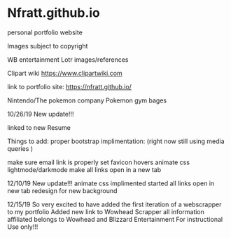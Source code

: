 # Nfratt.github.io
personal portfolio website

Images subject to copyright 

WB entertainment Lotr images/references

Clipart wiki https://www.clipartwiki.com

link to portfolio site: https://nfratt.github.io/

Nintendo/The pokemon company Pokemon gym bages 




10/26/19 
New update!!!

linked to new Resume

Things to add: 
proper bootstrap implimentation:
(right now still using media queries )

make sure email link is properly set
favicon
hovers
animate css
lightmode/darkmode
make all links open in a new tab 

12/10/19
New update!!!
animate css implimented started
all links open in new tab 
redesign for new background 


12/15/19
So very excited to have added the first iteration of a webscrapper to my portfolio
Added new link to Wowhead Scrapper all information affiliated belongs to Wowhead and Blizzard Entertainment
For instructional Use only!!! 




